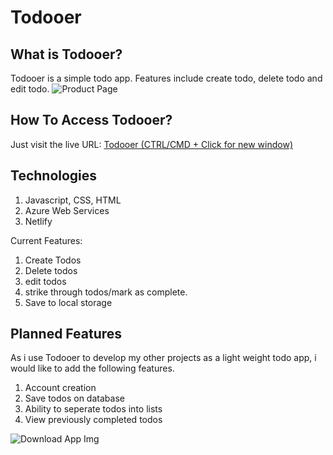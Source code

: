 # Todooer
## What is Todooer?
Todooer is a simple todo app. Features include create todo, delete todo and edit todo.
![Product Page](https://github.com/jack-king1/WebsiteBrochure_React/blob/main/ReadMePhotos/header.jpg)

## How To Access Todooer?
Just visit the live URL: [Todooer (CTRL/CMD + Click for new window)](https://todooer.netlify.app/)

## Technologies
1. Javascript, CSS, HTML
2. Azure Web Services
3. Netlify

Current Features:
1. Create Todos
2. Delete todos
3. edit todos
4. strike through todos/mark as complete.
5. Save to local storage

## Planned Features
As i use Todooer to develop my other projects as a light weight todo app, i would like to add the following features.
1. Account creation
2. Save todos on database
3. Ability to seperate todos into lists
4. View previously completed todos

![Download App Img](https://github.com/jack-king1/WebsiteBrochure_React/blob/main/ReadMePhotos/download.jpg)
